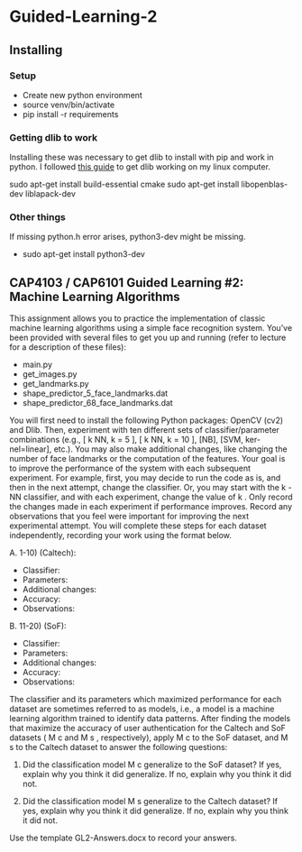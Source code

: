 # Guided-Learning-2

## Installing

### Setup
* Create new python environment
* source venv/bin/activate
* pip install -r requirements

### Getting dlib to work
Installing these was necessary to get dlib to install with pip and work in python.
I followed [this guide](https://www.pyimagesearch.com/2018/01/22/install-dlib-easy-complete-guide/) to get dlib working on my linux computer.

sudo apt-get install build-essential cmake
sudo apt-get install libopenblas-dev liblapack-dev 

### Other things
If missing python.h error arises, python3-dev might be missing.
* sudo apt-get install python3-dev

## CAP4103 / CAP6101 Guided Learning #2: Machine Learning Algorithms

This assignment allows you to practice the implementation of classic machine learning algorithms using a
simple face recognition system. You’ve been provided with several files to get you up and running (refer to
lecture for a description of these files):
* main.py
* get_images.py
* get_landmarks.py
* shape_predictor_5_face_landmarks.dat
* shape_predictor_68_face_landmarks.dat

You will first need to install the following Python packages: OpenCV (cv2) and Dlib. Then, experiment with
ten different sets of classifier/parameter combinations (e.g., [ k NN, k = 5 ], [ k NN, k = 10 ], [NB], [SVM, ker-
nel=linear], etc.). You may also make additional changes, like changing the number of face landmarks or the
computation of the features. Your goal is to improve the performance of the system with each subsequent
experiment. For example, first, you may decide to run the code as is, and then in the next attempt, change the
classifier. Or, you may start with the k -NN classifier, and with each experiment, change the value of k . Only
record the changes made in each experiment if performance improves. Record any observations that you feel
were important for improving the next experimental attempt.
You will complete these steps for each dataset independently, recording your work using the format below.

A. 1-10) (Caltech):
* Classifier:
* Parameters:
* Additional changes:
* Accuracy:
* Observations:

B. 11-20) (SoF):
* Classifier:
* Parameters:
* Additional changes:
* Accuracy:
* Observations:

The classifier and its parameters which maximized performance for each dataset are sometimes referred to
as models, i.e., a model is a machine learning algorithm trained to identify data patterns. After finding the
models that maximize the accuracy of user authentication for the Caltech and SoF datasets ( M c and M s ,
respectively), apply M c to the SoF dataset, and M s to the Caltech dataset to answer the following questions:

1. Did the classification model M c generalize to the SoF dataset? If yes, explain why you think it did
generalize. If no, explain why you think it did not.

2. Did the classification model M s generalize to the Caltech dataset? If yes, explain why you think it did
generalize. If no, explain why you think it did not.

Use the template GL2-Answers.docx to record your answers.
